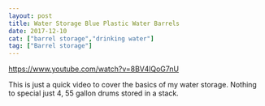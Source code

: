 ```yaml
---
layout: post
title: Water Storage Blue Plastic Water Barrels
date: 2017-12-10
cat: ["barrel storage","drinking water"]
tag: ["Barrel storage"]
---
```


https://www.youtube.com/watch?v=8BV4lQoG7nU

This is just a quick video to cover the basics of my water storage.  Nothing to special just 4, 55 gallon drums stored in a stack.